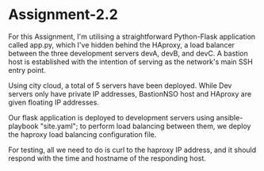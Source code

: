 # Assignment-2.2
For this Assignment, I'm utilising a straightforward Python-Flask application called app.py, which I've hidden behind the HAproxy, a load balancer between the three development servers devA, devB, and devC. A bastion host is established with the intention of serving as the network's main SSH entry point. 

Using city cloud, a total of 5 servers have been deployed. While Dev servers only have private IP addresses, BastionNSO host and HAproxy are given floating IP addresses.

Our flask application is deployed to development servers using ansible-playbook "site.yaml"; to perform load balancing between them, we deploy the haproxy load balancing configuration file.

For testing, all we need to do is curl to the haproxy IP address, and it should respond with the time and hostname of the responding host.
